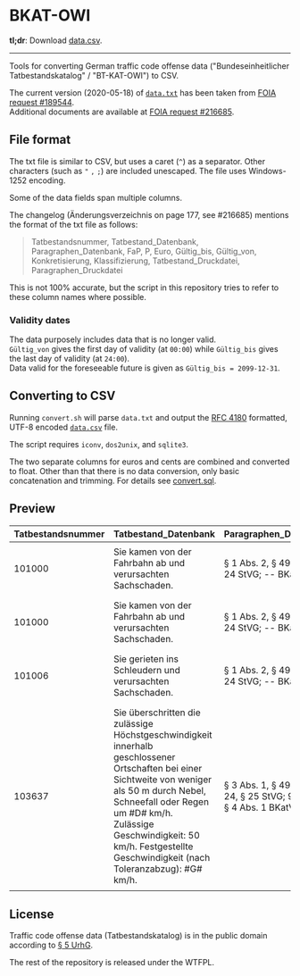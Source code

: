 # BKAT-OWI

**tl;dr**: Download [data.csv](data.csv).

---

Tools for converting German traffic code offense data ("Bundeseinheitlicher Tatbestandskatalog" / "BT-KAT-OWI") to CSV.

The current version (2020-05-18) of [`data.txt`](data.txt) has been taken from [FOIA request #189544](https://fragdenstaat.de/a/189544).  
Additional documents are available at [FOIA request #216685](https://fragdenstaat.de/a/216685).

## File format

The txt file is similar to CSV, but uses a caret (`^`) as a separator. Other characters (such as `"` `,` `;`) are included unescaped. The file uses Windows-1252 encoding.

Some of the data fields span multiple columns.

The changelog (Änderungsverzeichnis on page 177, see #216685) mentions the format of the txt file as follows:

> Tatbestandsnummer, Tatbestand_Datenbank, Paragraphen_Datenbank, FaP, P, Euro, Gültig_bis, Gültig_von, Konkretisierung, Klassifizierung, Tatbestand_Druckdatei, Paragraphen_Druckdatei

This is not 100% accurate, but the script in this repository tries to refer to these column names where possible.

### Validity dates

The data purposely includes data that is no longer valid.  
`Gültig_von` gives the first day of validity (at `00:00`) while `Gültig_bis` gives the last day of validity (at `24:00`).  
Data valid for the foreseeable future is given as `Gültig_bis = 2099-12-31`.

## Converting to CSV

Running `convert.sh` will parse `data.txt` and output the [RFC 4180](https://tools.ietf.org/html/rfc4180) formatted, UTF-8 encoded [`data.csv`](data.csv) file.

The script requires `iconv`, `dos2unix`, and `sqlite3`.

The two separate columns for euros and cents are combined and converted to float. Other than that there is no data conversion, only basic concatenation and trimming. For details see [convert.sql](convert.sql).

## Preview


| Tatbestandsnummer | Tatbestand_Datenbank                                                                                                                                                                                                                                                                  | Paragraphen_Datenbank                                              | FaP  | P    | Euro | Klassifizierung_Text     | Gueltig_bis | Gueltig_von | Konkretisierung1 | Konkretisierung2 | Klassifizierung1 | Klassifizierung2 | Klassifizierung3 | Klassifizierung4 | Tatbestand_Druckdatei                                                                                                                                                                                                                                                                                                                                                      | Paragraphen_Druckdatei                                             |
| :---              | :---                                                                                                                                                                                                                                                                                  | :---                                                               | :--- | :--- | ---: | :---                     | :---        | :---        | :---             | :---             | :---             | :---             | :---             | :---             | :---                                                                                                                                                                                                                                                                                                                                                                       | :---                                                               |
| 101000            | Sie kamen von der Fahrbahn ab und verursachten Sachschaden.                                                                                                                                                                                                                           | § 1 Abs. 2, § 49 StVO; § 24 StVG; -- BKat                          | B    | 1    | 35.0 |                          | 2014-04-30  | 2002-01-01  |                  |                  | 4                |                  |                  |                  | <pre><code>Sie kamen von der Fahrbahn ab und verursachten Sachschaden.</pre></code>                                                                                                                                                                                                                                                                                        | § 1 Abs. 2, § 49 StVO; § 24 StVG; -- BKat                          |
| 101000            | Sie kamen von der Fahrbahn ab und verursachten Sachschaden.                                                                                                                                                                                                                           | § 1 Abs. 2, § 49 StVO; § 24 StVG; -- BKat                          |      | 0    | 35.0 |                          | 2099-12-31  | 2014-05-01  |                  |                  | 4                |                  |                  |                  | <pre><code>Sie kamen von der Fahrbahn ab und verursachten Sachschaden.</pre></code>                                                                                                                                                                                                                                                                                        | § 1 Abs. 2, § 49 StVO; § 24 StVG; -- BKat                          |
| 101006            | Sie gerieten ins Schleudern und verursachten Sachschaden.                                                                                                                                                                                                                             | § 1 Abs. 2, § 49 StVO; § 24 StVG; -- BKat                          | B    | 1    | 35.0 |                          | 2014-04-30  | 2002-01-01  |                  |                  | 4                |                  |                  |                  | <pre><code>Sie gerieten ins Schleudern und verursachten Sachschaden.</pre></code>                                                                                                                                                                                                                                                                                          | § 1 Abs. 2, § 49 StVO; § 24 StVG; -- BKat                          |
| 103637            | Sie überschritten die zulässige Höchstgeschwindigkeit innerhalb geschlossener Ortschaften bei einer Sichtweite von weniger als 50 m durch Nebel, Schneefall oder Regen um #D# km/h. Zulässige Geschwindigkeit: 50 km/h. Festgestellte Geschwindigkeit (nach Toleranzabzug): #G# km/h. | § 3 Abs. 1, § 49 StVO; § 24, § 25 StVG; 9.1 BKat; § 4 Abs. 1 BKatV | A    | 1    | 95.0 | (Lkw usw.)  Tab.: 703000 | 2099-12-31  | 2020-04-28  | 1 M              |                  | 6                | 703000           | 000021           | 000025           | <pre><code>Sie überschritten die zulässige Höchstgeschwindigkeit innerhalb↵<div></div>geschlossener Ortschaften bei einer Sichtweite von weniger als 50 m↵<div></div>durch Nebel, Schneefall oder Regen um ... (von 21 - 25) km/h.↵<div></div>Zulässige Geschwindigkeit: 50 km/h.↵<div></div>Festgestellte Geschwindigkeit (nach Toleranzabzug): \*)... km/h.</pre></code> | § 3 Abs. 1, § 49 StVO; § 24, § 25 StVG; 9.1 BKat; § 4 Abs. 1 BKatV |


## License

Traffic code offense data (Tatbestandskatalog) is in the public domain according to [§ 5 UrhG](https://www.gesetze-im-internet.de/urhg/__5.html).

The rest of the repository is released under the WTFPL.
